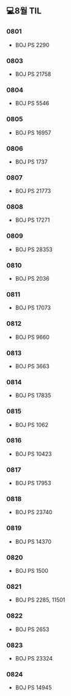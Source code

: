 ## 💻8월 TIL

### 0801
* BOJ PS 2290

### 0803
* BOJ PS 21758

### 0804
* BOJ PS 5546

### 0805
* BOJ PS 16957

### 0806
* BOJ PS 1737

### 0807
* BOJ PS 21773

### 0808
* BOJ PS 17271

### 0809
* BOJ PS 28353

### 0810
* BOJ PS 2036

### 0811
* BOJ PS 17073

### 0812
* BOJ PS 9660

### 0813
* BOJ PS 3663

### 0814
* BOJ PS 17835

### 0815
* BOJ PS 1062

### 0816
* BOJ PS 10423

### 0817
* BOJ PS 17953

### 0818
* BOJ PS 23740

### 0819
* BOJ PS 14370

### 0820
* BOJ PS 1500

### 0821
* BOJ PS 2285, 11501

### 0822
* BOJ PS 2653

### 0823
* BOJ PS 23324

### 0824
* BOJ PS 14945